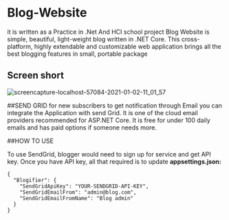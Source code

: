 # Blog-Website 
it is written as a Practice in .Net And HCI school project 
Blog Website is simple, beautiful, light-weight blog written in .NET Core. This cross-platform, highly extendable and customizable web application brings all the best blogging features in small, portable package



## Screen short

![screencapture-localhost-57084-2021-01-02-11_01_57](https://user-images.githubusercontent.com/65861136/103453356-2f075500-4cea-11eb-8a82-65df3266fd05.png)

##SEND GRID
for new subscribers to get notification through Email you can integrate the Application with send Grid. It is one of the cloud email providers recommended for ASP.NET Core. It is free for under 100 daily emails and has paid options if someone needs more.

##HOW TO USE

To use SendGrid, blogger would need to sign up for service and get API key. Once you have API key, all that required is to update __appsettings.json:__


```
{
  "Blogifier": {
    "SendGridApiKey": "YOUR-SENDGRID-API-KEY",
    "SendGridEmailFrom": "admin@blog.com",
    "SendGridEmailFromName": "Blog admin"
  }
}
```
